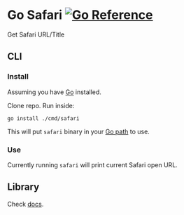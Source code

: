 # Go Safari [![Go Reference](https://pkg.go.dev/badge/github.com/nikitavoloboev/go-safari.svg)](https://pkg.go.dev/github.com/nikitavoloboev/go-safari)

Get Safari URL/Title

## CLI

### Install

Assuming you have [Go](https://go.dev) installed.

Clone repo. Run inside:

```
go install ./cmd/safari
```

This will put `safari` binary in your [Go path](https://gist.github.com/nikitavoloboev/87eb5721fb513b038cf12a1046d3d970) to use.

### Use

Currently running `safari` will print current Safari open URL.

## Library

Check [docs](https://pkg.go.dev/github.com/nikitavoloboev/go-safari).
